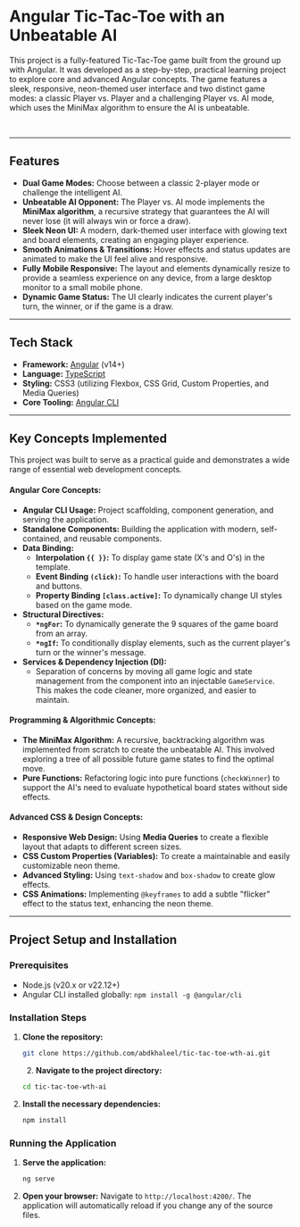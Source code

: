 # Angular Tic-Tac-Toe with an Unbeatable AI

This project is a fully-featured Tic-Tac-Toe game built from the ground up with Angular. It was developed as a step-by-step, practical learning project to explore core and advanced Angular concepts. The game features a sleek, responsive, neon-themed user interface and two distinct game modes: a classic Player vs. Player and a challenging Player vs. AI mode, which uses the MiniMax algorithm to ensure the AI is unbeatable.

<br/>

---

## Features

*   **Dual Game Modes:** Choose between a classic 2-player mode or challenge the intelligent AI.
*   **Unbeatable AI Opponent:** The Player vs. AI mode implements the **MiniMax algorithm**, a recursive strategy that guarantees the AI will never lose (it will always win or force a draw).
*   **Sleek Neon UI:** A modern, dark-themed user interface with glowing text and board elements, creating an engaging player experience.
*   **Smooth Animations & Transitions:** Hover effects and status updates are animated to make the UI feel alive and responsive.
*   **Fully Mobile Responsive:** The layout and elements dynamically resize to provide a seamless experience on any device, from a large desktop monitor to a small mobile phone.
*   **Dynamic Game Status:** The UI clearly indicates the current player's turn, the winner, or if the game is a draw.

---

## Tech Stack

*   **Framework:** [Angular](https://angular.io/) (v14+)
*   **Language:** [TypeScript](https://www.typescriptlang.org/)
*   **Styling:** CSS3 (utilizing Flexbox, CSS Grid, Custom Properties, and Media Queries)
*   **Core Tooling:** [Angular CLI](https://angular.io/cli)

---

## Key Concepts Implemented

This project was built to serve as a practical guide and demonstrates a wide range of essential web development concepts.

#### **Angular Core Concepts:**
*   **Angular CLI Usage:** Project scaffolding, component generation, and serving the application.
*   **Standalone Components:** Building the application with modern, self-contained, and reusable components.
*   **Data Binding:**
    *   **Interpolation `{{ }}`:** To display game state (X's and O's) in the template.
    *   **Event Binding `(click)`:** To handle user interactions with the board and buttons.
    *   **Property Binding `[class.active]`:** To dynamically change UI styles based on the game mode.
*   **Structural Directives:**
    *   **`*ngFor`:** To dynamically generate the 9 squares of the game board from an array.
    *   **`*ngIf`:** To conditionally display elements, such as the current player's turn or the winner's message.
*   **Services & Dependency Injection (DI):**
    *   Separation of concerns by moving all game logic and state management from the component into an injectable `GameService`. This makes the code cleaner, more organized, and easier to maintain.

#### **Programming & Algorithmic Concepts:**
*   **The MiniMax Algorithm:** A recursive, backtracking algorithm was implemented from scratch to create the unbeatable AI. This involved exploring a tree of all possible future game states to find the optimal move.
*   **Pure Functions:** Refactoring logic into pure functions (`checkWinner`) to support the AI's need to evaluate hypothetical board states without side effects.

#### **Advanced CSS & Design Concepts:**
*   **Responsive Web Design:** Using **Media Queries** to create a flexible layout that adapts to different screen sizes.
*   **CSS Custom Properties (Variables):** To create a maintainable and easily customizable neon theme.
*   **Advanced Styling:** Using `text-shadow` and `box-shadow` to create glow effects.
*   **CSS Animations:** Implementing `@keyframes` to add a subtle "flicker" effect to the status text, enhancing the neon theme.

---

## Project Setup and Installation

### Prerequisites
*   Node.js (v20.x or v22.12+)
*   Angular CLI installed globally: `npm install -g @angular/cli`

### Installation Steps

1.  **Clone the repository:**
    ```bash
    git clone https://github.com/abdkhaleel/tic-tac-toe-wth-ai.git
    ```
    2.  **Navigate to the project directory:**
    ```bash
    cd tic-tac-toe-wth-ai
    ```
3.  **Install the necessary dependencies:**
    ```bash
    npm install
    ```

### Running the Application

1.  **Serve the application:**
    ```bash
    ng serve
    ```
2.  **Open your browser:**
    Navigate to `http://localhost:4200/`. The application will automatically reload if you change any of the source files.